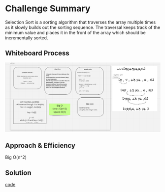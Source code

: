 # Challenge Summary
Selection Sort is a sorting algorithm that traverses the array multiple times as it slowly builds out the sorting sequence. The traversal keeps track of the minimum value and places it in the front of the array which should be incrementally sorted.
## Whiteboard Process
![Whiteboard](white_board.png)
## Approach & Efficiency
Big O(n^2)

## Solution
[code](python/challenges/Insertion_Sort/insertion_sort.py)
